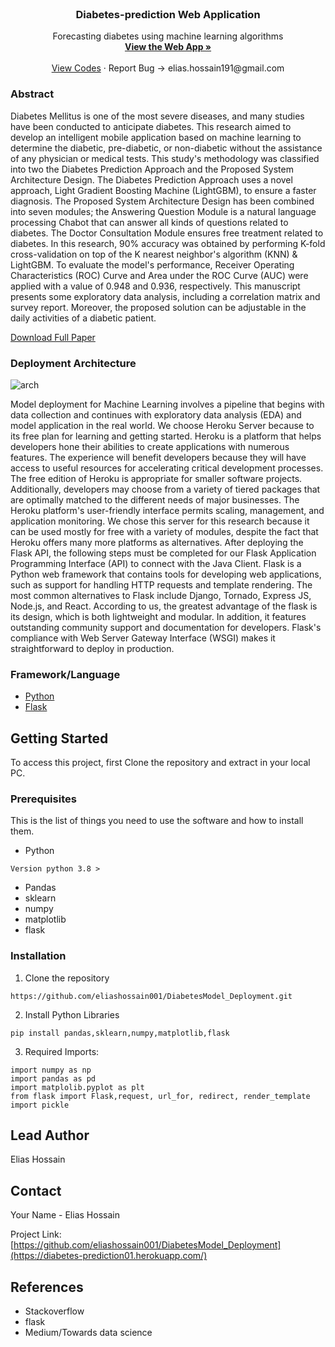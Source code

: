 <br />
<p align="center">
  <a href="https://github.com/eliashossain001/DiabetesModel_Deployment">
   
  </a>

  <h3 align="center">Diabetes-prediction Web Application</h3>

  <p align="center">
    Forecasting diabetes using machine learning algorithms 
    <br />
    <a href="https://diabetes-prediction01.herokuapp.com/"><strong>View the Web App »</strong></a>
    <br />
    <br />
    <a href="https://github.com/eliashossain001/DiabetesModel_Deployment">View Codes</a>
    ·
    <a>Report Bug -> elias.hossain191@gmail.com</a>
    
  </p>
</p>


### Abstract 

Diabetes Mellitus is one of the most severe diseases, and many studies have been conducted to anticipate diabetes. This research aimed to develop an intelligent mobile application based on machine learning to determine the diabetic, pre-diabetic, or non-diabetic without the assistance of any physician or medical tests. This study's methodology was classified into two the Diabetes Prediction Approach and the Proposed System Architecture Design. The Diabetes Prediction Approach uses a novel approach, Light Gradient Boosting Machine (LightGBM), to ensure a faster diagnosis. The Proposed System Architecture Design has been combined into seven modules; the Answering Question Module is a natural language processing Chabot that can answer all kinds of questions related to diabetes. The Doctor Consultation Module ensures free treatment related to diabetes. In this research, 90% accuracy was obtained by performing K-fold cross-validation on top of the K nearest neighbor's algorithm (KNN) & LightGBM. To evaluate the model's performance, Receiver Operating Characteristics (ROC) Curve and Area under the ROC Curve (AUC) were applied with a value of 0.948 and 0.936, respectively. This manuscript presents some exploratory data analysis, including a correlation matrix and survey report. Moreover, the proposed solution can be adjustable in the daily activities of a diabetic patient. 

<a href="https://www.techscience.com/cmc/v72n1/46912">Download Full Paper</a>

### Deployment Architecture 

![arch](https://user-images.githubusercontent.com/54431128/193549116-df1493f9-fcdf-4994-b895-9abbdc9e374c.PNG)

Model deployment for Machine Learning involves a pipeline that begins with data collection and continues with exploratory data analysis (EDA) and model application in the real world. We choose Heroku Server because to its free plan for learning and getting started. Heroku is a platform that helps developers hone their abilities to create applications with numerous features. The experience will benefit developers because they will have access to useful resources for accelerating critical development processes. The free edition of Heroku is appropriate for smaller software projects. Additionally, developers may choose from a variety of tiered packages that are optimally matched to the different needs of major businesses. The Heroku platform's user-friendly interface permits scaling, management, and application monitoring. We chose this server for this research because it can be used mostly for free with a variety of modules, despite the fact that Heroku offers many more platforms as alternatives. After deploying the Flask API, the following steps must be completed for our Flask Application Programming Interface (API) to connect with the Java Client. Flask is a Python web framework that contains tools for developing web applications, such as support for handling HTTP requests and template rendering. The most common alternatives to Flask include Django, Tornado, Express JS, Node.js, and React. According to us, the greatest advantage of the flask is its design, which is both lightweight and modular. In addition, it features outstanding community support and documentation for developers. Flask's compliance with Web Server Gateway Interface (WSGI) makes it straightforward to deploy in production.



### Framework/Language

* [Python](python)
* [Flask](flask)


<!-- GETTING STARTED -->
## Getting Started

To access this project, first Clone the repository and extract in your local PC. 

### Prerequisites

This is the list of things you need to use the software and how to install them.
* Python
```
Version python 3.8 >
```
* Pandas
* sklearn
* numpy
* matplotlib
* flask

### Installation
 
1. Clone the repository 
```
https://github.com/eliashossain001/DiabetesModel_Deployment.git
```
2. Install Python Libraries
```
pip install pandas,sklearn,numpy,matplotlib,flask

```

3. Required Imports:
```
import numpy as np
import pandas as pd
import matplolib.pyplot as plt
from flask import Flask,request, url_for, redirect, render_template
import pickle
```
## Lead Author

Elias Hossain 



<!-- CONTACT -->
## Contact

Your Name - Elias Hossain 

Project Link: [https://github.com/eliashossain001/DiabetesModel_Deployment](https://diabetes-prediction01.herokuapp.com/)


## References
* Stackoverflow
* flask
* Medium/Towards data science
